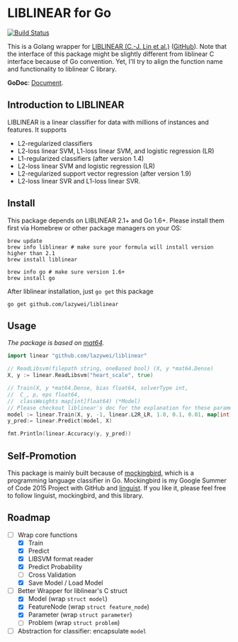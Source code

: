 LIBLINEAR for Go
==========

[![Build Status](https://travis-ci.org/lazywei/liblinear.svg?branch=master)](https://travis-ci.org/lazywei/liblinear)

This is a Golang wrapper for [LIBLINEAR (C.-J. Lin et al.)](http://ntucsu.csie.ntu.edu.tw/~cjlin/liblinear/) ([GitHub](https://github.com/cjlin1/liblinear)).
Note that the interface of this package might be slightly different from
liblinear C interface because of Go convention. Yet, I'll try to align the
function name and functionality to liblinear C library.

**GoDoc**: [Document](https://godoc.org/github.com/lazywei/liblinear).

## Introduction to LIBLINEAR

LIBLINEAR is a linear classifier for data with millions of instances and features. It supports

- L2-regularized classifiers
- L2-loss linear SVM, L1-loss linear SVM, and logistic regression (LR)
- L1-regularized classifiers (after version 1.4)
- L2-loss linear SVM and logistic regression (LR)
- L2-regularized support vector regression (after version 1.9)
- L2-loss linear SVR and L1-loss linear SVR.


## Install

This package depends on LIBLINEAR 2.1+ and Go 1.6+. Please install them first via Homebrew or
other package managers on your OS:

```
brew update
brew info liblinear # make sure your formula will install version higher than 2.1
brew install liblinear

brew info go # make sure version 1.6+
brew install go
```

After liblinear installation, just `go get` this package

```
go get github.com/lazywei/liblinear
```

## Usage

*The package is based on [mat64](https://godoc.org/github.com/gonum/matrix/mat64).*

```go
import linear "github.com/lazywei/liblinear"

// ReadLibsvm(filepath string, oneBased bool) (X, y *mat64.Dense)
X, y := linear.ReadLibsvm("heart_scale", true)

// Train(X, y *mat64.Dense, bias float64, solverType int,
// 	C_, p, eps float64,
// 	classWeights map[int]float64) (*Model)
// Please checkout liblinear's doc for the explanation for these parameters.
model := linear.Train(X, y, -1, linear.L2R_LR, 1.0, 0.1, 0.01, map[int]float64{1: 1, -1: 1})
y_pred:= linear.Predict(model, X)

fmt.Println(linear.Accuracy(y, y_pred))
```

## Self-Promotion

This package is mainly built because of
[mockingbird](https://github.com/lazywei/mockingbird), which is a programming
language classifier in Go. Mockingbird is my Google Summer of Code 2015 Project
with GitHub and [linguist](https://github.com/github/linguist). If you like it,
please feel free to follow linguist, mockingbird, and this library.

## Roadmap

- [ ] Wrap core functions
  - [x] Train
  - [x] Predict
  - [x] LIBSVM format reader
  - [x] Predict Probability
  - [ ] Cross Validation
  - [x] Save Model / Load Model
- [ ] Better Wrapper for liblinear's C struct
  - [x] Model (wrap `struct model`)
  - [x] FeatureNode (wrap `struct feature_node`)
  - [x] Parameter (wrap `struct parameter`)
  - [ ] Problem (wrap `struct problem`)
- [ ] Abstraction for classifier: encapsulate `model`
